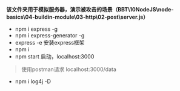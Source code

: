 **该文件夹用于模拟服务器，演示被攻击的场景（BBT\10NodeJS\node-basics\04-buildin-module\03-http\02-post\server.js）**
- npm i express -g
- npm i express-generator -g
- express -e 安装express框架
- npm i
- npm start 启动，localhost:3000
> 使用postman请求 localhost:3000/data
- npm i log4j -D